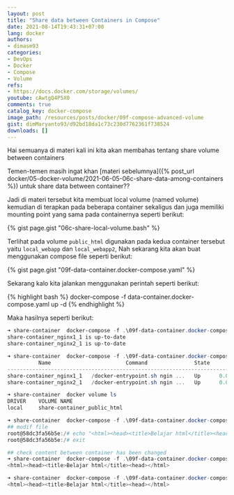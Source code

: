 ```yaml
---
layout: post
title: "Share data between Containers in Compose"
date: 2021-08-14T19:43:31+07:00
lang: docker
authors:
- dimasm93
categories:
- DevOps
- Docker
- Compose
- Volume
refs: 
- https://docs.docker.com/storage/volumes/
youtube: cAwtgQ4P5X0
comments: true
catalog_key: docker-compose
image_path: /resources/posts/docker/09f-compose-advanced-volume
gist: dimMaryanto93/d92bd18da1c73c230d7762361f738524
downloads: []
---
```


Hai semuanya di materi kali ini kita akan membahas tentang share volume between containers 

Temen-temen masih ingat khan [materi sebelumnya]({% post_url docker/05-docker-volume/2021-06-05-06c-share-data-among-containers %}) untuk share data between container??

<!--more-->

Jadi di materi tersebut kita membuat local volume (named volume) kemudian di terapkan pada beberapa container sekaligus dan juga memiliki mounting point yang sama pada containernya seperti berikut:

{% gist page.gist "06c-share-local-volume.bash" %}

Terlihat pada volume `public_html` digunakan pada kedua container tersebut yaitu `local_webapp` dan `local_webapp2`, Nah sekarang kita akan buat menggunakan compose file seperti berikut:

{% gist page.gist "09f-data-container.docker-compose.yaml" %}

Sekarang kalo kita jalankan menggunakan perintah seperti berikut:

{% highlight bash %}
docker-compose -f data-container.docker-compose.yaml up -d
{% endhighlight %}

Maka hasilnya seperti berikut:

```powershell
➜ share-container  docker-compose -f .\09f-data-container.docker-compose.yaml up -d
share-container_nginx1_1 is up-to-date
share-container_nginx2_1 is up-to-date

➜ share-container  docker-compose -f .\09f-data-container.docker-compose.yaml ps
          Name                        Command               State                  Ports
--------------------------------------------------------------------------------------------------------
share-container_nginx1_1   /docker-entrypoint.sh ngin ...   Up      0.0.0.0:8081->80/tcp,:::8081->80/tcp
share-container_nginx2_1   /docker-entrypoint.sh ngin ...   Up      0.0.0.0:8082->80/tcp,:::8082->80/tcp

➜ share-container  docker volume ls
DRIVER    VOLUME NAME
local     share-container_public_html

➜ share-container  docker-compose -f .\09f-data-container.docker-compose.yaml exec nginx1 bash
## modif file
root@58dc3fa56b5e:/# echo "<html><head><title>Belajar html</title><head></html>" > /usr/share/nginx/html/index.html
root@58dc3fa56b5e:/# exit

## check content between container has been changed
➜ share-container  docker-compose -f .\09f-data-container.docker-compose.yaml exec nginx1 cat /usr/share/nginx/html/index.html
<html><head><title>Belajar html</title><head></html>

➜ share-container  docker-compose -f .\09f-data-container.docker-compose.yaml exec nginx2 cat /usr/share/nginx/html/index.html
<html><head><title>Belajar html</title><head></html>
```